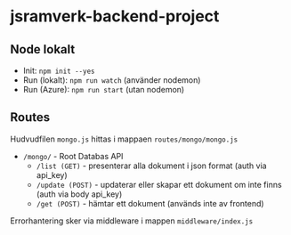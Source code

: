 # jsramverk-backend-project

<!-- [![Build Status](https://app.travis-ci.com/neskoc/jsramverk-backend-projekt.svg?branch=master)](https://app.travis-ci.com/neskoc/jsramverk-backend-project) -->

## Node lokalt

- Init: `npm init --yes`
- Run (lokalt): `npm run watch` (använder nodemon)
- Run (Azure): `npm run start` (utan nodemon)

## Routes

Hudvudfilen `mongo.js` hittas i mappaen `routes/mongo/mongo.js`

- `/mongo/` - Root Databas API
  - `/list (GET)` - presenterar alla dokument i json format (auth via api_key)
  - `/update (POST)` - updaterar eller skapar ett dokument om inte finns (auth via body api_key)
  - `/get (POST)` - hämtar ett dokument (används inte av frontend)

Errorhantering sker via middleware i mappen `middleware/index.js`
